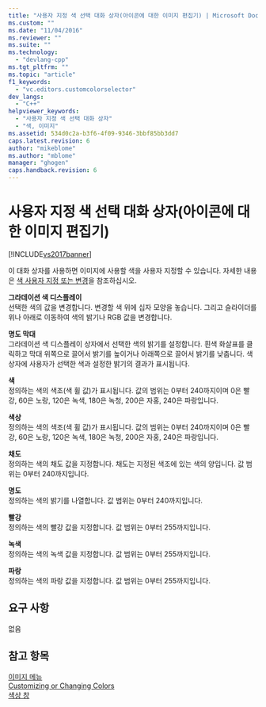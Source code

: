 ```yaml
---
title: "사용자 지정 색 선택 대화 상자(아이콘에 대한 이미지 편집기) | Microsoft Docs"
ms.custom: ""
ms.date: "11/04/2016"
ms.reviewer: ""
ms.suite: ""
ms.technology: 
  - "devlang-cpp"
ms.tgt_pltfrm: ""
ms.topic: "article"
f1_keywords: 
  - "vc.editors.customcolorselector"
dev_langs: 
  - "C++"
helpviewer_keywords: 
  - "사용자 지정 색 선택 대화 상자"
  - "색, 이미지"
ms.assetid: 534d0c2a-b3f6-4f09-9346-3bbf85bb3dd7
caps.latest.revision: 6
author: "mikeblome"
ms.author: "mblome"
manager: "ghogen"
caps.handback.revision: 6
---
```

# 사용자 지정 색 선택 대화 상자(아이콘에 대한 이미지 편집기)
[!INCLUDE[vs2017banner](../assembler/inline/includes/vs2017banner.md)]

이 대화 상자를 사용하면 이미지에 사용할 색을 사용자 지정할 수 있습니다.  자세한 내용은 [색 사용자 지정 또는 변경](../windows/customizing-or-changing-colors-image-editor-for-icons.md)을 참조하십시오.  
  
 **그라데이션 색 디스플레이**  
 선택한 색의 값을 변경합니다.  변경할 색 위에 십자 모양을 놓습니다.  그리고 슬라이더를 위나 아래로 이동하여 색의 밝기나 RGB 값을 변경합니다.  
  
 **명도 막대**  
 그라데이션 색 디스플레이 상자에서 선택한 색의 밝기를 설정합니다.  흰색 화살표를 클릭하고 막대 위쪽으로 끌어서 밝기를 높이거나 아래쪽으로 끌어서 밝기를 낮춥니다.  색 상자에 사용자가 선택한 색과 설정한 밝기의 결과가 표시됩니다.  
  
 **색**  
 정의하는 색의 색조\(색 휠 값\)가 표시됩니다.  값의 범위는 0부터 240까지이며 0은 빨강, 60은 노랑, 120은 녹색, 180은 녹청, 200은 자홍, 240은 파랑입니다.  
  
 **색상**  
 정의하는 색의 색조\(색 휠 값\)가 표시됩니다.  값의 범위는 0부터 240까지이며 0은 빨강, 60은 노랑, 120은 녹색, 180은 녹청, 200은 자홍, 240은 파랑입니다.  
  
 **채도**  
 정의하는 색의 채도 값을 지정합니다.  채도는 지정된 색조에 있는 색의 양입니다.  값 범위는 0부터 240까지입니다.  
  
 **명도**  
 정의하는 색의 밝기를 나열합니다.  값 범위는 0부터 240까지입니다.  
  
 **빨강**  
 정의하는 색의 빨강 값을 지정합니다.  값 범위는 0부터 255까지입니다.  
  
 **녹색**  
 정의하는 색의 녹색 값을 지정합니다.  값 범위는 0부터 255까지입니다.  
  
 **파랑**  
 정의하는 색의 파랑 값을 지정합니다.  값 범위는 0부터 255까지입니다.  
  
## 요구 사항  
 없음  
  
## 참고 항목  
 [이미지 메뉴](../mfc/image-menu-image-editor-for-icons.md)   
 [Customizing or Changing Colors](../windows/customizing-or-changing-colors-image-editor-for-icons.md)   
 [색상 창](../windows/colors-window-image-editor-for-icons.md)